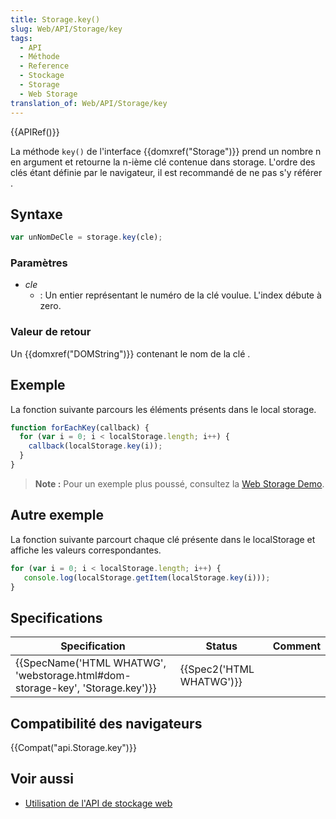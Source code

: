 ```yaml
---
title: Storage.key()
slug: Web/API/Storage/key
tags:
  - API
  - Méthode
  - Reference
  - Stockage
  - Storage
  - Web Storage
translation_of: Web/API/Storage/key
---
```

{{APIRef()}}

La méthode `key()` de l'interface {{domxref("Storage")}} prend un nombre n en argument et retourne la n-ième clé contenue dans storage. L'ordre des clés étant définie par le navigateur, il est recommandé de ne pas s'y référer .

## Syntaxe

```js
var unNomDeCle = storage.key(cle);
```

### Paramètres

- _cle_
  - : Un entier représentant le numéro de la clé voulue. L'index débute à zero.

### Valeur de retour

Un {{domxref("DOMString")}} contenant le nom de la clé .

## Exemple

La fonction suivante parcours les éléments présents dans le local storage.

```js
function forEachKey(callback) {
  for (var i = 0; i < localStorage.length; i++) {
    callback(localStorage.key(i));
  }
}
```

> **Note :** Pour un exemple plus poussé, consultez la [Web Storage Demo](https://mdn.github.io/dom-examples/web-storage/).

## Autre exemple

La fonction suivante parcourt chaque clé présente dans le localStorage et affiche les valeurs correspondantes.

```js
for (var i = 0; i < localStorage.length; i++) {
   console.log(localStorage.getItem(localStorage.key(i)));
}
```

## Specifications

| Specification                                                                                            | Status                           | Comment |
| -------------------------------------------------------------------------------------------------------- | -------------------------------- | ------- |
| {{SpecName('HTML WHATWG', 'webstorage.html#dom-storage-key', 'Storage.key')}} | {{Spec2('HTML WHATWG')}} |         |

## Compatibilité des navigateurs

{{Compat("api.Storage.key")}}

## Voir aussi

- [Utilisation de l'API de stockage web](/fr/docs/Web/API/Web_Storage_API/Using_the_Web_Storage_API)
